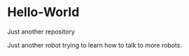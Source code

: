 # Hello-World
Just another repository

Just another robot trying to learn how to talk to more robots.
